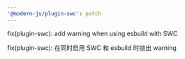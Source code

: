 ```yaml
---
'@modern-js/plugin-swc': patch
---
```


fix(plugin-swc): add warning when using esbuild with SWC

fix(plugin-swc): 在同时启用 SWC 和 esbuild 时抛出 warning
